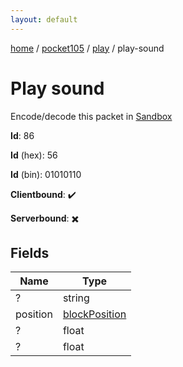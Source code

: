 ```yaml
---
layout: default
---
```


[home](/)  /  [pocket105](/protocol/pocket105)  /  [play](/protocol/pocket105/play)  /  play-sound

# Play sound

Encode/decode this packet in [Sandbox](../../../sandbox/pocket105#Play.PlaySound)

**Id**: 86

**Id** (hex): 56

**Id** (bin): 01010110

**Clientbound**: ✔️

**Serverbound**: ✖️

## Fields

Name | Type
---|---
? | string
position | [blockPosition](/protocol/pocket105/types/block-position)
? | float
? | float
